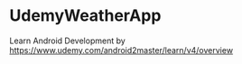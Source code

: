 # UdemyWeatherApp
Learn Android Development by https://www.udemy.com/android2master/learn/v4/overview

